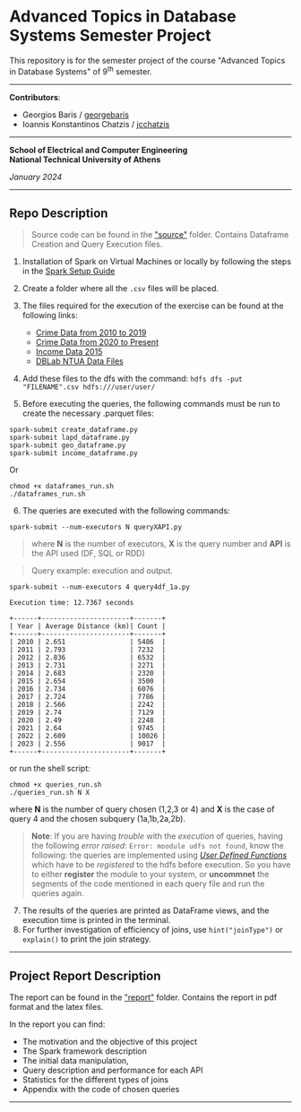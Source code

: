 # Advanced Topics in Database Systems Semester Project

This repository is for the semester project of the course "Advanced Topics in Database Systems" of 9<sup>th</sup>
 semester.


---
**Contributors**:
- Georgios Baris / [georgebaris](https://github.com/georgebaris)
- Ioannis Konstantinos Chatzis / [jcchatzis](https://github.com/jcchatzis)
---

**School of Electrical and Computer Engineering**  
**National Technical University of Athens**

_January 2024_

---
## Repo Description
> Source code can be found in the ["source"](https://github.com/georgebaris/advanced_db_project/tree/main/source) folder. Contains Dataframe Creation and Query Execution files.

1. Installation of Spark on Virtual Machines or locally by following the steps in the [Spark Setup Guide](https://colab.research.google.com/drive/1pjf3Q6T-Ak2gXzbgoPpvMdfOHd1GqHZG?usp=sharing)

2. Create a folder where all the `.csv` files will be placed. 
3. The files required for the execution of the exercise can be found at the following links:
   - [Crime Data from 2010 to 2019](https://catalog.data.gov/dataset/crime-data-from-2010-to-2019)
   - [Crime Data from 2020 to Present](https://catalog.data.gov/dataset/crime-data-from-2020-to-present)
   - [Income Data 2015](http://www.laalmanac.com/employment/em12c_2015.php)
   - [DBLab NTUA Data Files](http://www.dblab.ece.ntua.gr/files/classes/data.tar.gz)

4. Add these files to the dfs with the command: `hdfs dfs -put "FILENAME".csv hdfs:///user/user/`
5. Before executing the queries, the following commands must be run to create the necessary .parquet files:

```shell
spark-submit create_dataframe.py
spark-submit lapd_dataframe.py
spark-submit geo_dataframe.py
spark-submit income_dataframe.py
```
Or
```shell
chmod +x dataframes_run.sh
./dataframes_run.sh
```

6. The queries are executed with the following commands:
```shell
spark-submit --num-executors N queryXAPI.py
```

> where **N** is the number of executors, **X** is the query number and **API** is the API used (DF, SQL or RDD)

> Query example: execution and output.
 
`spark-submit --num-executors 4 query4df_1a.py`

```shell
Execution time: 12.7367 seconds

+------+----------------------+-------+
| Year | Average Distance (km)| Count |
+------+----------------------+-------+
| 2010 | 2.651                | 5486  |
| 2011 | 2.793                | 7232  |
| 2012 | 2.836                | 6532  |
| 2013 | 2.731                | 2271  |
| 2014 | 2.683                | 2320  |
| 2015 | 2.654                | 3500  |
| 2016 | 2.734                | 6076  |
| 2017 | 2.724                | 7786  |
| 2018 | 2.566                | 2242  |
| 2019 | 2.74                 | 7129  |
| 2020 | 2.49                 | 2248  |
| 2021 | 2.64                 | 9745  |
| 2022 | 2.609                | 10026 |
| 2023 | 2.556                | 9017  |
+------+----------------------+-------+
```
or run the shell script:
```shell
chmod +x queries_run.sh
./queries_run.sh N X

```
where **N** is the number of query chosen (1,2,3 or 4) and **X** is the case of query 4 and the chosen subquery (1a,1b,2a,2b).

> **Note**: If you are having _trouble_ with the _execution_ of queries, having the following _error raised_: `Error: moodule udfs not found`, know the following:
> the queries are implemented using _[User Defined Functions](https://sparkbyexamples.com/pyspark/pyspark-udf-user-defined-function/)_ which have to be _registered_ to the hdfs before execution. So you have to either **register** the module to your system, or **uncommnet** the segments of the code mentioned in each query file and run the queries again.

7. The results of the queries are printed as DataFrame views, and the execution time is printed in the terminal.
8. For further investigation of efficiency of joins, use `hint("joinType")` or `explain()` to print the join strategy.
---
## Project Report Description
The report can be found in the ["report"](https://github.com/georgebaris/advanced_db_project/tree/main/report) folder. Contains the report in pdf format and the latex files. 

In the report you can find:
- The motivation and the objective of this project 
- The Spark framework description
- The initial data manipulation,
- Query description and performance for each API
- Statistics for the different types of joins
- Appendix with the code of chosen queries
---